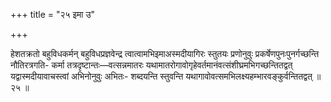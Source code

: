 +++
title = "२५ इमा उ"

+++

हेशतक्रतो बहुविधकर्मन् बहुविधप्रज्ञवेन्द्र त्वात्वामभिइमाअस्मदीयागिरः स्तुतयः प्रणोनुवुः प्रकर्षेणपुनःपुनर्गच्छन्ति नौतिरत्रगति- कर्मा तत्रदृष्टान्तः—वत्सन्नमातरः यथामातरोगावोगृहेवर्तमानंवत्संशीघ्रमभिगच्छन्तितद्वत् यद्वास्मदीयावाचस्त्वां अभिनोनुवुः अभितः- शब्दयन्ति स्तुवन्ति यथागावोवत्समभिलक्ष्यहम्भारवङ्कुर्वन्तितद्वत् ॥ २५ ॥
